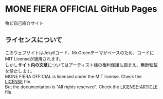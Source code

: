# MONE FIERA OFFICIAL GitHub Pages
殆ど自己紹介サイト<br>

## ライセンスについて
このウェブサイトはJekyllコード、Mr.Greenテーマがベースのため、コードにMIT Licenseが適用されます。<br>
しかし**サイト内の文章**についてはアーティスト様の権利保護も踏まえ、無断転載を禁止します。<br>
MONE FIERA OFFICIAL is licensed under the MIT license. Check the [LICENSE](https://github.com/monefiera/monefiera.github.io/blob/main/LICENSE) file.<br>
But the documentation is "All rights reserved". Check the [LICENSE-ARTICLE](https://github.com/monefiera/monefiera.github.io/blob/main/LICENSE-ARTICLE) file.<br>
